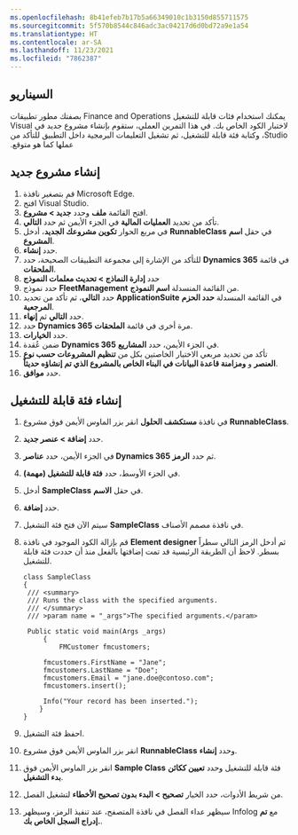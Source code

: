 ```yaml
---
ms.openlocfilehash: 8b41efeb7b17b5a66349010c1b3150d855711575
ms.sourcegitcommit: 5f570b8544c846adc3ac04217d6d0bd72a9e1a54
ms.translationtype: HT
ms.contentlocale: ar-SA
ms.lasthandoff: 11/23/2021
ms.locfileid: "7862387"
---
```


## <a name="scenario"></a>السيناريو
بصفتك مطور تطبيقات Finance and Operations يمكنك استخدام فئات قابلة للتشغيل لاختبار الكود الخاص بك. ‏‫في هذا التمرين العملي، ستقوم بإنشاء مشروع جديد في Visual Studio، وكتابة فئة قابلة للتشغيل، ثم تشغيل التعليمات البرمجية داخل التطبيق للتأكد من عملها كما هو متوقع.


## <a name="create-a-new-project"></a>إنشاء مشروع جديد

1. قم بتصغير نافذة Microsoft Edge. 
2. افتح Visual Studio.
4. افتح القائمة **ملف** وحدد **جديد > مشروع**.
5. تأكد من تحديد **العمليات المالية** في الجزء الأيمن ثم حدد **التالي**.
7. في مربع الحوار **تكوين مشروعك الجديد**، أدخل **RunnableClass** في حقل **اسم المشروع**.
8. حدد **إنشاء**.
9. للتأكد من الإشارة إلى مجموعة التطبيقات الصحيحة، حدد **Dynamics 365** في قائمة **الملحقات**.
10. حدد **إدارة النماذج > تحديث معلمات النموذج**
11. حدد نموذج **FleetManagement** من القائمة المنسدلة **اسم النموذج**. 
12. حدد **التالي**، ثم تأكد من تحديد **ApplicationSuite** في القائمة المنسدلة **حدد الحزم المرجعية**. 
13. حدد **التالي** ثم **إنهاء**.
14. حدد **Dynamics 365** مرة أخرى في قائمة **الملحقات**.
15. حدد **الخيارات**.
16. ضمن عُقدة **Dynamics 365** في الجزء الأيمن، حدد **المشاريع**.
17. تأكد من تحديد مربعي الاختيار الخاصتين بكل من **تنظيم المشروعات حسب نوع العنصر** و **ومزامنة قاعدة البيانات في البناء الخاص بالمشروع الذي تم إنشاؤه حديثاً**.
18. حدد **موافق**.


## <a name="create-a-runnable-class"></a>إنشاء فئة قابلة للتشغيل 

1. في نافذة **مستكشف الحلول** انقر بزر الماوس الأيمن فوق مشروع **RunnableClass**.
2. حدد **إضافة > عنصر جديد**.
3. في الجزء الأيمن، حدد **عناصر Dynamics 365** ثم حدد **الرمز**.
4. في الجزء الأوسط، حدد **فئة قابلة للتشغيل (مهمة)**.
5. أدخل **SampleClass** في حقل **الاسم**.
6. حدد **إضافة**.
7. سيتم الآن فتح فئة التشغيل **SampleClass** في نافذة مصمم الأصناف.
8. قم بإزالة الكود الموجود في نافذة **Element designer** ثم أدخل الرمز التالي سطراً بسطر. لاحظ أن الطريقة الرئيسية قد تمت إضافتها بالفعل منذ أن حددت فئة قابلة للتشغيل. 
   
   ```xpp
   class SampleClass
   {
    /// <summary>
    /// Runs the class with the specified arguments.
    /// </summary>
    /// >param name = "_args">The specified arguments.</param>

    Public static void main(Args _args)
        {
            FMCustomer fmcustomers;

        fmcustomers.FirstName = "Jane";
        fmcustomers.LastName = "Doe";
        fmcustomers.Email = "jane.doe@contoso.com";
        fmcustomers.insert();

        Info("Your record has been inserted.");
       }
   }
   ```
9. احفظ فئة التشغيل.
10. انقر بزر الماوس الأيمن فوق مشروع **RunnableClass** وحدد **إنشاء**.
11. انقر بزر الماوس الأيمن فوق **Sample Class** فئة قابلة للتشغيل وحدد **تعيين ككائن بدء التشغيل**.
12. من شريط الأدوات، حدد الخيار **تصحيح > البدء بدون تصحيح الأخطاء** لتشغيل الفصل.
13. سيظهر عداء الفصل في نافذة المتصفح، عند تنفيذ الرمز، وسيظهر Infolog مع **تم إدراج السجل الخاص بك.**.




